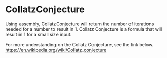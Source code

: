 # CollatzConjecture
Using assembly, CollatzConjecture will return the number of iterations needed for a number to result in 1. 
Collatz Conjecture is a formula that will result in 1 for a small size input.

For more understanding on the Collatz Conjecture, see the link below.
https://en.wikipedia.org/wiki/Collatz_conjecture
